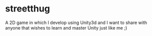 # streetthug
A 2D game in which I develop using Unity3d and I want to share with anyone that wishes to learn and master Unity just like me ;)
